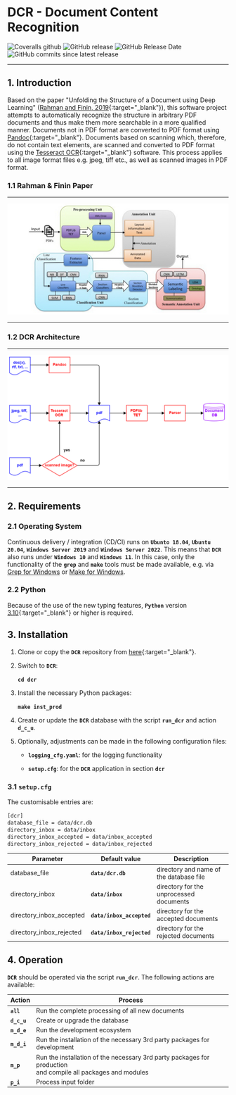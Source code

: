 # DCR - Document Content Recognition

![Coveralls github](https://img.shields.io/coveralls/github/KonnexionsGmbH/dcr.svg)
![GitHub release](https://img.shields.io/github/release/KonnexionsGmbH/dcr.svg)
![GitHub Release Date](https://img.shields.io/github/release-date/KonnexionsGmbH/dcr.svg)
![GitHub commits since latest release](https://img.shields.io/github/commits-since/KonnexionsGmbH/dcr/0.5.0.svg)

----

## 1. Introduction

Based on the paper "Unfolding the Structure of a Document using Deep Learning" ([Rahman and Finin, 2019](research.md#Rahman){:target="_blank"}), this software project attempts to automatically recognize the structure in arbitrary PDF documents and thus make them more searchable in a more qualified manner.
Documents not in PDF format are converted to PDF format using [Pandoc](https://pandoc.org){:target="_blank"}. 
Documents based on scanning which, therefore, do not contain text elements, are scanned and converted to PDF format using the [Tesseract OCR](https://github.com/tesseract-ocr/tesseract){:target="_blank"} software. 
This process applies to all image format files e.g. jpeg, tiff etc., as well as scanned images in PDF format.  

### 1.1 Rahman & Finin Paper

---

![](img/Screen-Shot-2020-06-03-at-1.45.33-PM.png)

---

### 1.2 DCR Architecture

---

![](img/dcr_Overview.png)

---

## 2. Requirements

### 2.1 Operating System

Continuous delivery / integration (CD/CI) runs on **`Ubunto 18.04`**, **`Ubuntu 20.04`**, **`Windows Server 2019`** and **`Windows Server 2022`**.
This means that **`DCR`** also runs under **`Windows 10`** and **`Windows 11`**. 
In this case, only the functionality of the **`grep`** and **`make`** tools must be made available, e.g. via [Grep for Windows](http://gnuwin32.sourceforge.net/packages/grep.htm) or [Make for Windows](http://gnuwin32.sourceforge.net/packages/make.htm).

### 2.2 Python

Because of the use of the new typing features, **`Python`** version [3.10](https://docs.python.org/3/whatsnew/3.10.html){:target="_blank"} or higher is required.

## 3. Installation

1. Clone or copy the **`DCR`** repository from [here](https://github.com/KonnexionsGmbH/dcr){:target="_blank"}.

2. Switch to **`DCR`**:

    **`cd dcr`**

3. Install the necessary Python packages:

    **`make inst_prod`**

4. Create or update the **`DCR`** database with the script **`run_dcr`** and action **`d_c_u`**.

5. Optionally, adjustments can be made in the following configuration files:

   - **`logging_cfg.yaml`**: for the logging functionality

   - **`setup.cfg`**: for the **`DCR`** application in section **`dcr`**

### 3.1 **`setup.cfg`**

The customisable entries are:

    [dcr] 
    database_file = data/dcr.db
    directory_inbox = data/inbox
    directory_inbox_accepted = data/inbox_accepted
    directory_inbox_rejected = data/inbox_rejected

| Parameter                | Default value             | Description                             |
|--------------------------|---------------------------|-----------------------------------------|
| database_file            | **`data/dcr.db`**         | directory and name of the database file |
| directory_inbox          | **`data/inbox`**          | directory for the unprocessed documents |
| directory_inbox_accepted | **`data/inbox_accepted`** | directory for the accepted documents    |
| directory_inbox_rejected | **`data/inbox_rejected`** | directory for the rejected documents    |

## 4. Operation

**`DCR`** should be operated via the script **`run_dcr`**. 
The following actions are available:

| Action      | Process                                                                                                           |
|-------------|-------------------------------------------------------------------------------------------------------------------|
| **`all`**   | Run the complete processing of all new documents                                                                  |
| **`d_c_u`** | Create or upgrade the database                                                                                    |
| **`m_d_e`** | Run the development ecosystem                                                                                     |
| **`m_d_i`** | Run the installation of the necessary 3rd party packages for development                                          |
| **`m_p`**   | Run the installation of the necessary 3rd party packages for production <br/>and compile all packages and modules |
| **`p_i`**   | Process input folder                                                                                              |
